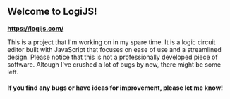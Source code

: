 ## Welcome to LogiJS!
**https://logijs.com/**

This is a project that I'm working on in my spare time. It is a logic circuit editor built with JavaScript that focuses on 
ease of use and a streamlined design. Please notice that this is not a professionally developed piece of software. Altough I've crushed a lot of bugs by now, there might be some left.

#### If you find any bugs or have ideas for improvement, please let me know!
